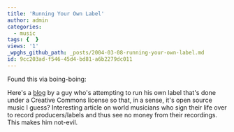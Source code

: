 ```yaml
---
title: 'Running Your Own Label'
author: admin
categories:
  - music
tags: {  }
views: '1'
_wpghs_github_path: _posts/2004-03-08-running-your-own-label.md
id: 9cc203ad-f546-45d4-bd81-a6b2279dc011
---
```

<p>Found this via boing-boing:</p>
<p>Here's a <a href="http://blogs.magnatune.com/buckman/">blog</a> by a guy who's attempting to run his own label that's done under a Creative Commons license so that, in a sense, it's open source music I guess?  Interesting article on world musicians who sign their life over to record producers/labels and thus see no money from their recordings.  This makes him not-evil.</p>
